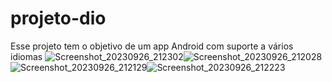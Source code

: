 # projeto-dio
Esse projeto tem o objetivo de um app Android com suporte a vários idiomas
![Screenshot_20230926_212302](https://github.com/jrcruz1998/projeto-dio/assets/111304620/91eede25-8f63-44a6-b078-4bb98c58706f)![Screenshot_20230926_212028](https://github.com/jrcruz1998/projeto-dio/assets/111304620/40411af0-4afa-41d7-8625-fc5e0e6344c4)![Screenshot_20230926_212129](https://github.com/jrcruz1998/projeto-dio/assets/111304620/165a607a-cc77-45ee-bf1f-5c6513d39b93)![Screenshot_20230926_212223](https://github.com/jrcruz1998/projeto-dio/assets/111304620/f813166c-ebde-49fe-8cac-39b066b87766)
